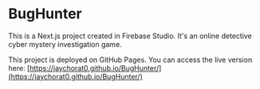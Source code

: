 # BugHunter

This is a Next.js project created in Firebase Studio. It's an online detective cyber mystery investigation game.

This project is deployed on GitHub Pages. You can access the live version here:
[https://jaychorat0.github.io/BugHunter/](https://jaychorat0.github.io/BugHunter/)
